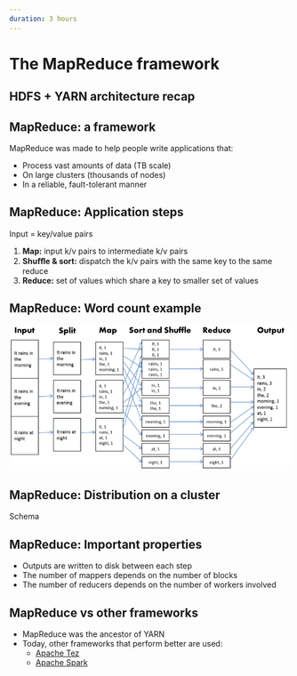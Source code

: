 ```yaml
---
duration: 3 hours
---
```


# The MapReduce framework

## HDFS + YARN architecture recap

## MapReduce: a framework

MapReduce was made to help people write applications that:

- Process vast amounts of data (TB scale)
- On large clusters (thousands of nodes)
- In a reliable, fault-tolerant manner

## MapReduce: Application steps

Input = key/value pairs

1. **Map:** input k/v pairs to intermediate k/v pairs
2. **Shuﬀle & sort:** dispatch the k/v pairs with the same key to
   the same reduce
3. **Reduce:** set of values which share a key to smaller set of
   values

## MapReduce: Word count example

![MapReduce wordcount](./assets/mapreduce-wordcount.png)

## MapReduce: Distribution on a cluster

Schema

## MapReduce: Important properties

- Outputs are written to disk between each step
- The number of mappers depends on the number of blocks
- The number of reducers depends on the number of
  workers involved

## MapReduce vs other frameworks

- MapReduce was the ancestor of YARN
- Today, other frameworks that perform better are used:
  - [Apache Tez](https://tez.apache.org/)
  - [Apache Spark](https://spark.apache.org/)
